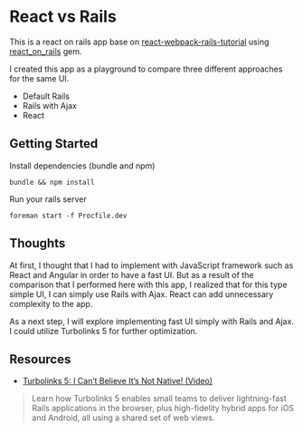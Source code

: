 # React vs Rails

This is a react on rails app base on [react-webpack-rails-tutorial](https://github.com/shakacode/react-webpack-rails-tutorial) using [react_on_rails](https://github.com/shakacode/react_on_rails/) gem.

I created this app as a playground to compare three different approaches for the same UI.
- Default Rails
- Rails with Ajax
- React

## Getting Started

Install dependencies (bundle and npm)

```
bundle && npm install
```

Run your rails server

```
foreman start -f Procfile.dev
```

## Thoughts

At first, I thought that I had to implement with JavaScript framework such as
React and Angular in order to have a fast UI. But as a result of the comparison
that I performed here with this app, I realized that for this type simple UI,
I can simply use Rails with Ajax. React can add unnecessary complexity to the app.

As a next step, I will explore implementing fast UI simply with Rails and Ajax.
I could utilize Turbolinks 5 for further optimization.

## Resources

- [Turbolinks 5: I Can’t Believe It’s Not Native! (Video)](http://confreaks.tv/videos/railsconf2016-turbolinks-5-i-can-t-believe-it-s-not-native)

> Learn how Turbolinks 5 enables small teams to deliver lightning-fast Rails applications in the browser, plus high-fidelity hybrid apps for iOS and Android, all using a shared set of web views.
